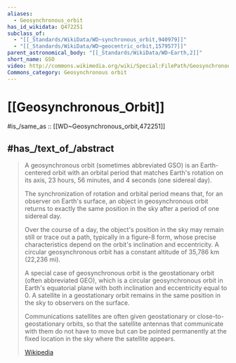 ```yaml
---
aliases:
  - Geosynchronous_orbit
has_id_wikidata: Q472251
subclass_of:
  - "[[_Standards/WikiData/WD~synchronous_orbit,940979]]"
  - "[[_Standards/WikiData/WD~geocentric_orbit,1579577]]"
parent_astronomical_body: "[[_Standards/WikiData/WD~Earth,2]]"
short_name: GSO
video: http://commons.wikimedia.org/wiki/Special:FilePath/Geosynchronous%20orbit.gif
Commons_category: Geosynchronous orbit
---
```


# [[Geosynchronous_Orbit]] 

#is_/same_as :: [[WD~Geosynchronous_orbit,472251]] 
## #has_/text_of_/abstract 

> A geosynchronous orbit (sometimes abbreviated GSO) is an Earth-centered orbit 
> with an orbital period that matches Earth's rotation on its axis, 23 hours, 56 minutes, and 4 seconds 
> (one sidereal day). 
> 
> The synchronization of rotation and orbital period means that, for an observer on Earth's surface, 
> an object in geosynchronous orbit returns to exactly the same position in the sky 
> after a period of one sidereal day. 
> 
> Over the course of a day, the object's position in the sky may remain still or trace out a path, 
> typically in a figure-8 form, 
> whose precise characteristics depend on the orbit's inclination and eccentricity. 
> A circular geosynchronous orbit has a constant altitude of 35,786 km (22,236 mi).
>
> A special case of geosynchronous orbit is the geostationary orbit (often abbreviated GEO), which is a circular geosynchronous orbit in Earth's equatorial plane with both inclination and eccentricity equal to 0. A satellite in a geostationary orbit remains in the same position in the sky to observers on the surface.
>
> Communications satellites are often given geostationary or close-to-geostationary orbits, so that the satellite antennas that communicate with them do not have to move but can be pointed permanently at the fixed location in the sky where the satellite appears.
>
> [Wikipedia](https://en.wikipedia.org/wiki/Geosynchronous%20orbit) 

